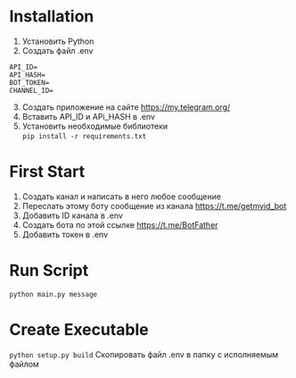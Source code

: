 # Installation
1. Установить Python
2. Создать файл .env
```
API_ID=
API_HASH=
BOT_TOKEN=
CHANNEL_ID=
```
3. Создать приложение на сайте https://my.telegram.org/
4. Вставить API_ID и APi_HASH в .env
5. Установить необходимые библиотеки  
```pip install -r requirements.txt```


# First Start
1. Создать канал и написать в него любое сообщение
2. Переслать этому боту сообщение из канала https://t.me/getmyid_bot
3. Добавить ID канала в .env
4. Создать бота по этой ссылке https://t.me/BotFather
5. Добавить токен в .env

# Run Script
```python main.py message```

# Create Executable
```python setup.py build```
Скопировать файл .env в папку с исполняемым файлом